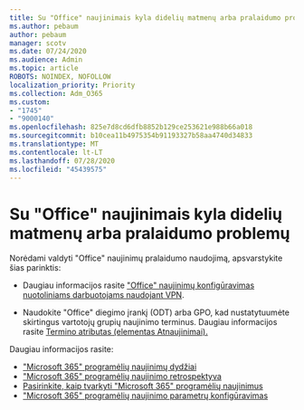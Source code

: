 ```yaml
---
title: Su "Office" naujinimais kyla didelių matmenų arba pralaidumo problemų
ms.author: pebaum
author: pebaum
manager: scotv
ms.date: 07/24/2020
ms.audience: Admin
ms.topic: article
ROBOTS: NOINDEX, NOFOLLOW
localization_priority: Priority
ms.collection: Adm_O365
ms.custom:
- "1745"
- "9000140"
ms.openlocfilehash: 825e7d8cd6dfb8852b129ce253621e988b66a018
ms.sourcegitcommit: b10cea11b4975354b91193327b58aa4740d34833
ms.translationtype: MT
ms.contentlocale: lt-LT
ms.lasthandoff: 07/28/2020
ms.locfileid: "45439575"
---
```

# <a name="size-or-bandwidth-concerns-with-office-updates"></a>Su "Office" naujinimais kyla didelių matmenų arba pralaidumo problemų

Norėdami valdyti "Office" naujinimų pralaidumo naudojimą, apsvarstykite šias parinktis:

-   Daugiau informacijos rasite ["Office" naujinimų konfigūravimas nuotoliniams darbuotojams naudojant VPN](https://techcommunity.microsoft.com/t5/office-365-blog/configuring-office-365-proplus-updates-for-remote-workers-using/ba-p/1253491).  
    
-   Naudokite "Office" diegimo įrankį (ODT) arba GPO, kad nustatytuumėte skirtingus vartotojų grupių naujinimo terminus. Daugiau informacijos rasite [Termino atributas (elementas Atnaujinimai).](https://docs.microsoft.com/deployoffice/configuration-options-for-the-office-2016-deployment-tool#deadline-attribute-part-of-updates-element)
    
Daugiau informacijos rasite:  
- ["Microsoft 365" programėlių naujinimų dydžiai](https://docs.microsoft.com/officeupdates/download-sizes-office365-proplus-updates)  
- ["Microsoft 365" programėlių naujinimo retrospektyva](https://docs.microsoft.com/officeupdates/update-history-microsoft365-apps-by-date)  
- [Pasirinkite, kaip tvarkyti "Microsoft 365" programėlių naujinimus](https://docs.microsoft.com/deployoffice/choose-how-manage-updates-microsoft-365-apps)  
- ["Microsoft 365" programėlių naujinimo parametrų konfigūravimas](https://docs.microsoft.com/deployoffice/configure-update-settings-microsoft-365-apps)